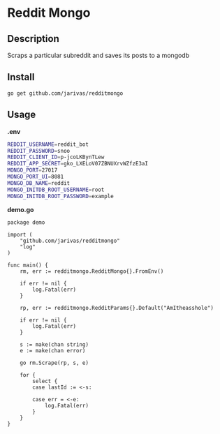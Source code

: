 # Reddit Mongo
## Description
Scraps a particular subreddit and saves its posts to a mongodb

## Install
```go get github.com/jarivas/redditmongo```

## Usage
**.env**
```bash
REDDIT_USERNAME=reddit_bot
REDDIT_PASSWORD=snoo
REDDIT_CLIENT_ID=p-jcoLKBynTLew
REDDIT_APP_SECRET=gko_LXELoV07ZBNUXrvWZfzE3aI
MONGO_PORT=27017
MONGO_PORT_UI=8081
MONGO_DB_NAME=reddit
MONGO_INITDB_ROOT_USERNAME=root
MONGO_INITDB_ROOT_PASSWORD=example
```
**demo.go**
```golang
package demo

import (
	"github.com/jarivas/redditmongo"
    "log"
)

func main() {
	rm, err := redditmongo.RedditMongo{}.FromEnv()

	if err != nil {
		log.Fatal(err)
	}

	rp, err := redditmongo.RedditParams{}.Default("AmItheasshole")

	if err != nil {
		log.Fatal(err)
	}
	
	s := make(chan string)
	e := make(chan error)

	go rm.Scrape(rp, s, e)

	for {
		select {
		case lastId := <-s:

		case err = <-e:
			log.Fatal(err)
		}
	}
}
```
